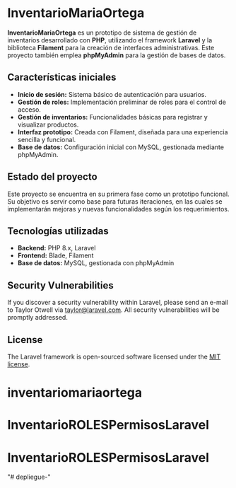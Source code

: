 # InventarioMariaOrtega

**InventarioMariaOrtega** es un prototipo de sistema de gestión de inventarios desarrollado con **PHP**, utilizando el framework **Laravel** y la biblioteca **Filament** para la creación de interfaces administrativas. Este proyecto también emplea **phpMyAdmin** para la gestión de bases de datos.

## Características iniciales

- **Inicio de sesión:** Sistema básico de autenticación para usuarios.
- **Gestión de roles:** Implementación preliminar de roles para el control de acceso.
- **Gestión de inventarios:** Funcionalidades básicas para registrar y visualizar productos.
- **Interfaz prototipo:** Creada con Filament, diseñada para una experiencia sencilla y funcional.
- **Base de datos:** Configuración inicial con MySQL, gestionada mediante phpMyAdmin.

## Estado del proyecto

Este proyecto se encuentra en su primera fase como un prototipo funcional. Su objetivo es servir como base para futuras iteraciones, en las cuales se implementarán mejoras y nuevas funcionalidades según los requerimientos.

## Tecnologías utilizadas

- **Backend:** PHP 8.x, Laravel
- **Frontend:** Blade, Filament
- **Base de datos:** MySQL, gestionada con phpMyAdmin

## Security Vulnerabilities

If you discover a security vulnerability within Laravel, please send an e-mail to Taylor Otwell via [taylor@laravel.com](mailto:taylor@laravel.com). All security vulnerabilities will be promptly addressed.

## License

The Laravel framework is open-sourced software licensed under the [MIT license](https://opensource.org/licenses/MIT).
# inventariomariaortega
# InventarioROLESPermisosLaravel
# InventarioROLESPermisosLaravel
"# depliegue-" 
